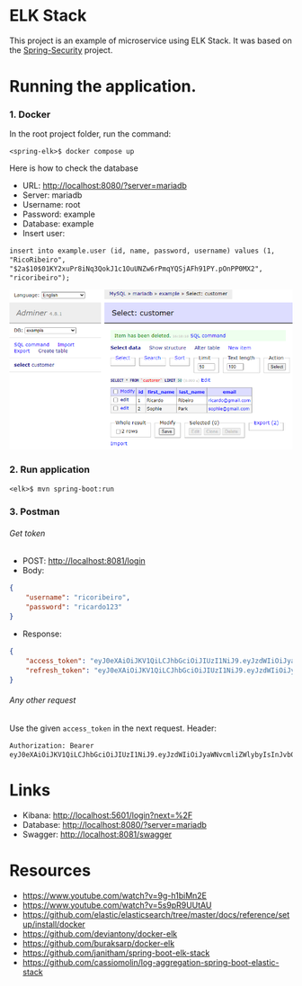 # ELK Stack

This project is an example of microservice using ELK Stack. It was based on the [Spring-Security](https://github.com/ricardorqr/spring-security) project.

# Running the application.

### 1. Docker

In the root project folder, run the command:

```shell
<spring-elk>$ docker compose up
```

Here is how to check the database

- URL: [http://localhost:8080/?server=mariadb](http://localhost:8080/?server=mariadb)
- Server: mariadb
- Username: root
- Password: example
- Database: example
- Insert user:

```mysql-sql
insert into example.user (id, name, password, username) values (1, "RicoRibeiro", "$2a$10$01KY2xuPr8iNq3QokJ1c1OuUNZw6rPmqYQSjAFh91PY.pOnPP0MX2", "ricoribeiro");
```

![Table Customer](.files/MariaDB01.png)

### 2. Run application

```shell
<elk>$ mvn spring-boot:run
```

### 3. Postman

###### Get token

- POST: [http://localhost:8081/login](http://localhost:8081/login)
- Body:

```json
{
    "username": "ricoribeiro",
    "password": "ricardo123"
}
```

- Response:

```json
{
    "access_token": "eyJ0eXAiOiJKV1QiLCJhbGciOiJIUzI1NiJ9.eyJzdWIiOiJyaWNvcmliZWlybyIsInJvbGVzIjpbIkRFViIsIlFBIl0sImlzcyI6Imh0dHA6Ly9sb2NhbGhvc3Q6ODA4MS9sb2dpbiIsImV4cCI6MTY1MzE2NTM3N30.2U4GLTMmkvqyjCvxwBbdfOwf1aIgb_GyzAuJlxvACCk",
    "refresh_token": "eyJ0eXAiOiJKV1QiLCJhbGciOiJIUzI1NiJ9.eyJzdWIiOiJyaWNvcmliZWlybyIsInJvbGVzIjpbIkRFViIsIlFBIl0sImlzcyI6Imh0dHA6Ly9sb2NhbGhvc3Q6ODA4MS9sb2dpbiIsImV4cCI6MTY1MzE2NTM3N30.2U4GLTMmkvqyjCvxwBbdfOwf1aIgb_GyzAuJlxvACCk"
}
```

###### Any other request

Use the given `access_token` in the next request.
Header:
```properties
Authorization: Bearer eyJ0eXAiOiJKV1QiLCJhbGciOiJIUzI1NiJ9.eyJzdWIiOiJyaWNvcmliZWlybyIsInJvbGVzIjpbIkRFViIsIlFBIl0sImlzcyI6Imh0dHA6Ly9sb2NhbGhvc3Q6ODA4MS9sb2dpbiIsImV4cCI6MTY1MzE2NTM3N30.2U4GLTMmkvqyjCvxwBbdfOwf1aIgb_GyzAuJlxvACCk
```

# Links

- Kibana: [http://localhost:5601/login?next=%2F](http://localhost:5601/login?next=%2F)
- Database: [http://localhost:8080/?server=mariadb](http://localhost:8080/?server=mariadb)
- Swagger: [http://localhost:8081/swagger](http://localhost:8081/swagger)

# Resources

- https://www.youtube.com/watch?v=9g-h1biMn2E
- https://www.youtube.com/watch?v=5s9pR9UUtAU
- https://github.com/elastic/elasticsearch/tree/master/docs/reference/setup/install/docker
- https://github.com/deviantony/docker-elk
- https://github.com/buraksarp/docker-elk
- https://github.com/janitham/spring-boot-elk-stack
- https://github.com/cassiomolin/log-aggregation-spring-boot-elastic-stack
